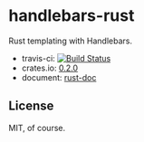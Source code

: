 handlebars-rust
===============

Rust templating with Handlebars.

* travis-ci: [![Build Status](https://travis-ci.org/sunng87/handlebars-rust.svg?branch=master)](https://travis-ci.org/sunng87/handlebars-rust)
* crates.io: [0.2.0](https://crates.io/crates/handlebars)
* document: [rust-doc](http://sunng87.github.io/handlebars-rust/handlebars/index.html)

## License

MIT, of course.
